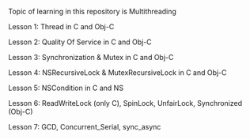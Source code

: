 Topic of learning in this repository is Multithreading

Lesson 1: Thread in C and Obj-C

Lesson 2: Quality Of Service in C and Obj-C

Lesson 3: Synchronization & Mutex in C and Obj-C

Lesson 4: NSRecursiveLock & MutexRecursiveLock in C and Obj-C

Lesson 5: NSCondition in C and NS

Lesson 6: ReadWriteLock (only C), SpinLock, UnfairLock, Synchronized (Obj-C)

Lesson 7: GCD, Concurrent_Serial, sync_async
